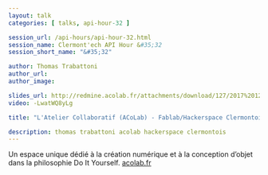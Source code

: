 ```yaml
---
layout: talk
categories: [ talks, api-hour-32 ]

session_url: /api-hours/api-hour-32.html
session_name: Clermont'ech API Hour &#35;32
session_short_name: "&#35;32"

author: Thomas Trabattoni
author_url:
author_image:

slides_url: http://redmine.acolab.fr/attachments/download/127/2017%2012%2011%20-%20Pr%C3%A9sentation%20Acolab.pdf
video: -LwatWQ8yLg

title: "L'Atelier Collaboratif (ACoLab) - Fablab/Hackerspace Clermontois"

description: thomas trabattoni acolab hackerspace clermontois
---
```




Un espace unique dédié à la création numérique et à la conception d’objet dans
la philosophie Do It Yourself. [acolab.fr](http://acolab.fr)

